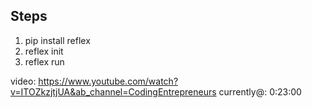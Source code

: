 ## Steps

1. pip install reflex
2. reflex init
3. reflex run

video: https://www.youtube.com/watch?v=ITOZkzjtjUA&ab_channel=CodingEntrepreneurs
currently@: 0:23:00
